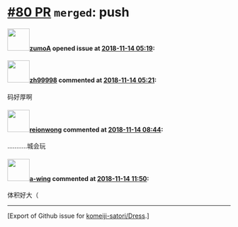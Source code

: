 # [\#80 PR](https://github.com/komeiji-satori/Dress/pull/80) `merged`: push

#### <img src="https://avatars.githubusercontent.com/u/45025476?u=d8314818cec6ab2fc55dd8b6056fb46c88e2290b&v=4" width="50">[zumoA](https://github.com/zumoA) opened issue at [2018-11-14 05:19](https://github.com/komeiji-satori/Dress/pull/80):



#### <img src="https://avatars.githubusercontent.com/u/359622?v=4" width="50">[zh99998](https://github.com/zh99998) commented at [2018-11-14 05:21](https://github.com/komeiji-satori/Dress/pull/80#issuecomment-438541351):

码好厚啊

#### <img src="https://avatars.githubusercontent.com/u/9636382?u=700c01bfb5bfb9520c97429161ece47b2b282f9a&v=4" width="50">[reionwong](https://github.com/reionwong) commented at [2018-11-14 08:44](https://github.com/komeiji-satori/Dress/pull/80#issuecomment-438582948):

...........城会玩

#### <img src="https://avatars.githubusercontent.com/u/18189138?u=6489ecbc7fc4da114a333c63b4e27a944fee797b&v=4" width="50">[a-wing](https://github.com/a-wing) commented at [2018-11-14 11:50](https://github.com/komeiji-satori/Dress/pull/80#issuecomment-438636148):

体积好大（


-------------------------------------------------------------------------------



[Export of Github issue for [komeiji-satori/Dress](https://github.com/komeiji-satori/Dress).]
